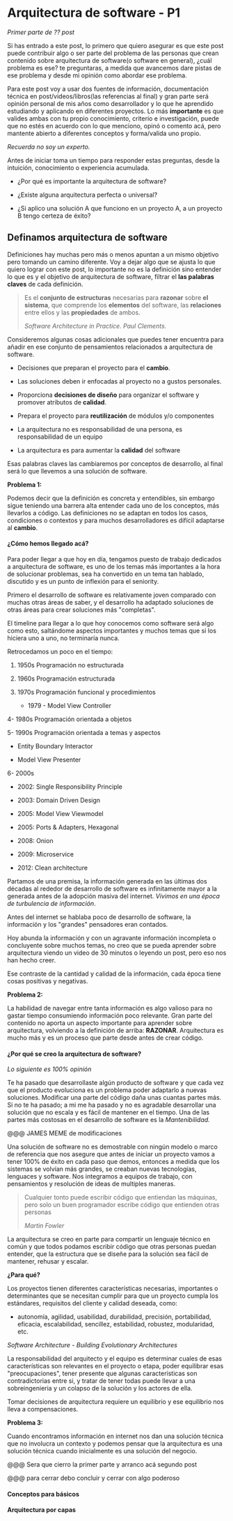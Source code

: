 # Arquitectura de software - P1

_Primer parte de ?? post_

Si has entrado a este post, lo primero que quiero asegurar es que este post puede contribuir algo o ser parte del problema de las personas que crean contenido sobre arquitectura de software(o software en general), ¿cuál problema es ese? te preguntaras, a medida que avancemos dare pistas de ese problema y desde mi opinión como abordar ese problema.

Para este post voy a usar dos fuentes de información, documentación técnica en post/videos/libros(las referencias al final) y gran parte será opinión personal de mis años como desarrollador y lo que he aprendido estudiando y aplicando en diferentes proyectos. Lo más **importante** es que valides ambas con tu propio conocimiento, criterio e investigación, puede que no estés en acuerdo con lo que menciono, opinó o comento acá, pero mantente abierto a diferentes conceptos y forma/valida uno propio.

_Recuerda no soy un experto._

Antes de iniciar toma un tiempo para responder estas preguntas, desde la intuición, conocimiento o experiencia acumulada.

- ¿Por qué es importante la arquitectura de software?

- ¿Existe alguna arquitectura perfecta o universal?

- ¿Si aplico una solución A que funciono en un proyecto A, a un proyecto B tengo certeza de éxito?

## Definamos arquitectura de software

Definiciones hay muchas pero más o menos apuntan a un mismo objetivo pero tomando un camino diferente. Voy a dejar algo que se ajusta lo que quiero lograr con este post, lo importante no es la definición sino entender lo que es y el objetivo de arquitectura de software, filtrar el **las palabras claves** de cada definición.

> Es el **conjunto de estructuras** necesarias para **razonar** sobre **el sistema**, que comprende los **elementos** del software, las **relaciones** entre ellos y las **propiedades** de ambos.
>
> _Software Architecture in Practice. Paul Clements._

Consideremos algunas cosas adicionales que puedes tener encuentra para añadir en ese conjunto de pensamientos relacionados a arquitectura de software.

- Decisiones que preparan el proyecto para el **cambio**.

- Las soluciones deben ir enfocadas al proyecto no a gustos personales.

- Proporciona **decisiones de diseño** para organizar el software y promover atributos de **calidad**.

- Prepara el proyecto para **reutilización** de módulos y/o componentes

- La arquitectura no es responsabilidad de una persona, es responsabilidad de un equipo

- La arquitectura es para aumentar la **calidad** del software

Esas palabras claves las cambiaremos por conceptos de desarrollo, al final será lo que llevemos a una solución de software.

**Problema 1:**

Podemos decir que la definición es concreta y entendibles, sin embargo sigue teniendo una barrera alta entender cada uno de los conceptos, más llevarlos a código. Las definiciones no se adaptan en todos los casos, condiciones o contextos y para muchos desarrolladores es difícil adaptarse al **cambio**.

#### ¿Cómo hemos llegado acá?

Para poder llegar a que hoy en día, tengamos puesto de trabajo dedicados a arquitectura de software, es uno de los temas más importantes a la hora de solucionar problemas, sea ha convertido en un tema tan hablado, discutido y es un punto de inflexión para el seniority.

Primero el desarrollo de software es relativamente joven comparado con muchas otras áreas de saber, y el desarrollo ha adaptado soluciones de otras áreas para crear soluciones más "completas".

El timeline para llegar a lo que hoy conocemos como software será algo como esto, saltándome aspectos importantes y muchos temas que si los hiciera uno a uno, no terminaría nunca.

Retrocedamos un poco en el tiempo:

1. 1950s Programación no estructurada

2. 1960s Programación estructurada

3. 1970s Programación funcional y procedimientos

   - 1979 - Model View Controller

4- 1980s Programación orientada a objetos

5- 1990s Programación orientada a temas y aspectos

- Entity Boundary Interactor

- Model View Presenter

6- 2000s

- 2002: Single Responsibility Principle

- 2003: Domain Driven Design

- 2005: Model View Viewmodel

- 2005: Ports & Adapters, Hexagonal

- 2008: Onion

- 2009: Microservice

- 2012: Clean architecture

Partamos de una premisa, la información generada en las últimas dos décadas al rededor de desarrollo de software es infinitamente mayor a la generada antes de la adopción masiva del internet. _Vivimos en una época de turbulencia de información_.

Antes del internet se hablaba poco de desarrollo de software, la información y los "grandes" pensadores eran contados.

Hoy abunda la información y con un agravante información incompleta o concluyente sobre muchos temas, no creo que se pueda aprender sobre arquitectura viendo un video de 30 minutos o leyendo un post, pero eso nos han hecho creer.

Ese contraste de la cantidad y calidad de la información, cada época tiene cosas positivas y negativas.

**Problema 2:**

La habilidad de navegar entre tanta información es algo valioso para no gastar tiempo consumiendo información poco relevante. Gran parte del contenido no aporta un aspecto importante para aprender sobre arquitectura, volviendo a la definición de arriba: **RAZONAR**. Arquitectura es mucho más y es un proceso que parte desde antes de crear código.

#### ¿Por qué se creo la arquitectura de software?

_Lo siguiente es 100% opinión_

Te ha pasado que desarrollaste algún producto de software y que cada vez que el producto evoluciona es un problema poder adaptarlo a nuevas soluciones. Modificar una parte del código daña unas cuantas partes más. Si no te ha pasado; a mi me ha pasado y no es agradable desarrollar una solución que no escala y es fácil de mantener en el tiempo. Una de las partes más costosas en el desarrollo de software es la _Mantenibilidad._

@@@ JAMES MEME de modificaciones

Una solución de software no es demostrable con ningún modelo o marco de referencia que nos asegure que antes de iniciar un proyecto vamos a tener 100% de éxito en cada paso que demos, entonces a medida que los sistemas se volvían más grandes, se creaban nuevas tecnologías, lenguaces y software. Nos integramos a equipos de trabajo, con pensamientos y resolución de ideas de multiples maneras.

> Cualquier tonto puede escribir código que entiendan las máquinas, pero solo un buen programador escribe código que entienden otras personas
>
> _Martin Fowler_

La arquitectura se creo en parte para compartir un lenguaje técnico en común y que todos podamos escribir código que otras personas puedan entender, que la estructura que se diseñe para la solución sea fácil de mantener, rehusar y escalar.

**¿Para qué?**

Los proyectos tienen diferentes características necesarias, importantes o determinantes que se necesitan cumplir para que un proyecto cumpla los estándares, requisitos del cliente y calidad deseada, como:

- autonomía, agilidad, usabilidad, durabilidad, precisión, portabilidad, eficacia, escalabilidad, sencillez, estabilidad, robustez, modularidad, etc.

_Software Architecture - Building Evolutionary Architectures_

La responsabilidad del arquitecto y el equipo es determinar cuales de esas características son relevantes en el proyecto o etapa, poder equilibrar esas "preocupaciones", tener presente que algunas características son contradictorias entre si, y tratar de tener todas puede llevar a una sobreingenieria y un colapso de la solución y los actores de ella.

Tomar decisiones de arquitectura requiere un equilibrio y ese equilibrio nos lleva a compensaciones.

**Problema 3:**

Cuando encontramos información en internet nos dan una solución técnica que no involucra un contexto y podemos pensar que la arquitectura es una solución técnica cuando inicialmente es una solución del negocio.

@@@ Sera que cierro la primer parte y arranco acá segundo post

@@@ para cerrar debo concluir y cerrar con algo poderoso

#### Conceptos para básicos

#### Arquitectura por capas
